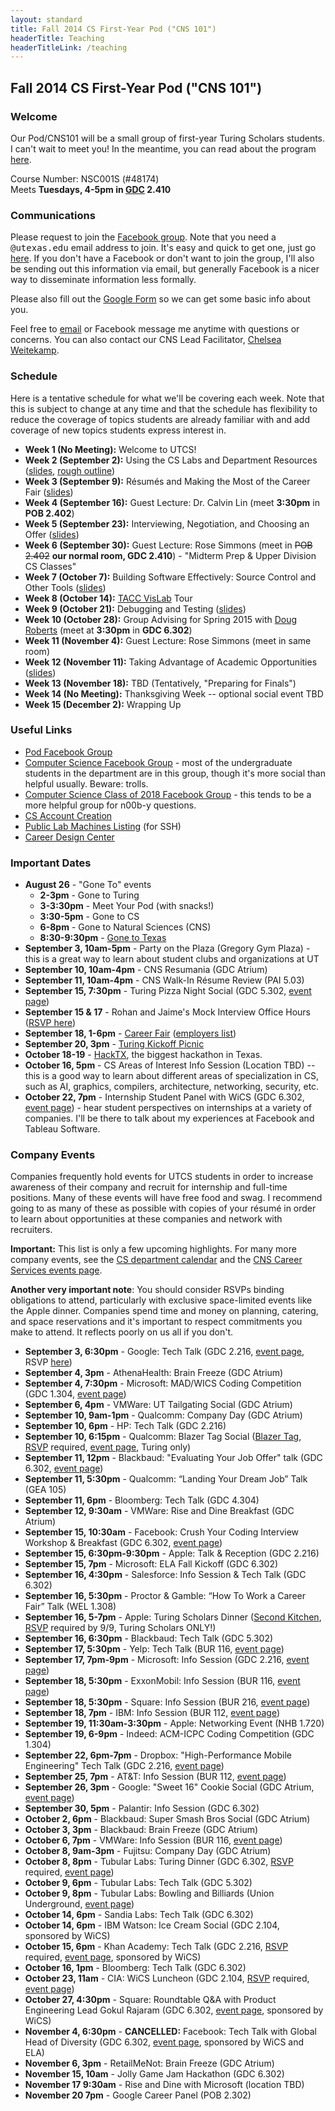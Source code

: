 ```yaml
---
layout: standard
title: Fall 2014 CS First-Year Pod ("CNS 101")
headerTitle: Teaching
headerTitleLink: /teaching
---
```


## Fall 2014 CS First-Year Pod ("CNS 101")

### Welcome

Our Pod/CNS101 will be a small group of first-year Turing Scholars students. I can't wait to meet you! In the meantime, you can read about the program [here](https://www.cs.utexas.edu/undergraduate-program/student-engagement-and-support/360-connections/cns-101).

Course Number: NSC001S (#48174)<br/>
Meets **Tuesdays, 4-5pm in [GDC](http://www.utexas.edu/maps/main/buildings/gdc.html) 2.410**

### Communications

Please request to join the [Facebook group](https://www.facebook.com/groups/622145304569459/). Note that you need a <tt>@utexas.edu</tt> email address to join. It's easy and quick to get one, just go [here](https://get.utmail.utexas.edu/). If you don't have a Facebook or don't want to join the group, I'll also be sending out this information via email, but generally Facebook is a nicer way to disseminate information less formally.

Please also fill out the [Google Form](http://mattb.name/podform) so we can get some basic info about you.

Feel free to [email](http://mattb.name/contact) or Facebook message me anytime with questions or concerns. You can also contact our CNS Lead Facilitator, [Chelsea Weitekamp](mailto:chelseaweitekamp@gmail.com).

<!--

### Topics Overview

Here is a rough list of topics we'll be talking about (in no order). As the semester goes on, this list will get more detailed.

- Using the CS labs and other department and UT resources
- Building your résumé and making the most of the [Career Fair](http://cns.utexas.edu/career-design-center/career-events/career-fairs)
- Interviewing and negotiating with companies
- Meeting professors from the department
- Choosing classes for spring semester and beyond
- Extracurricular opportunities
- Various useful topics not typically covered in CS classes
- ...more!

In addition to the topics we cover in our weekly meetings, we'll be having fun social events throughout the semester.

-->

### Schedule

Here is a tentative schedule for what we'll be covering each week. Note that this is subject to change at any time and that the schedule has flexibility to reduce the coverage of topics students are already familiar with and add coverage of new topics students express interest in.

- **Week 1 (No Meeting):** Welcome to UTCS!
- **Week 2 (September 2):** Using the CS Labs and Department Resources ([slides](https://docs.google.com/presentation/d/1370n8KaJPFKTku85wZPCNVswi2rAKkR_JkSw53BR9Fc/edit?usp=sharing), [rough outline](https://docs.google.com/a/utexas.edu/document/d/1sgBhcgLTqmgTcpwvfVmfjIFxIzSl5s79QOai1kzuFgc/edit))
- **Week 3 (September 9):** Résumés and Making the Most of the Career Fair ([slides](https://docs.google.com/presentation/d/1oOhYVgQJ2NR6zJ6jlbQPNVOqdkzbY9yw1ElXn-J7OVM/edit?usp=sharing))
- **Week 4 (September 16):** Guest Lecture: Dr. Calvin Lin (meet **3:30pm** in **POB 2.402**)
- **Week 5 (September 23):** Interviewing, Negotiation, and Choosing an Offer ([slides](https://docs.google.com/presentation/d/14NFFyqLUa9D1Yzh09Ig76rkLxp_VP2_Z71WAlIjT-co/edit?usp=sharing))
- **Week 6 (September 30):** Guest Lecture: Rose Simmons (meet in <strike>POB 2.402</strike> **our normal room, GDC 2.410**) - "Midterm Prep & Upper Division CS Classes" <!-- 311H midterm 10/2 -->
- **Week 7 (October 7):** Building Software Effectively: Source Control and Other Tools ([slides](https://docs.google.com/presentation/d/1987CvI0hroSKljUPZ-PzCyidcCs8Mns5qE1Sp1IgvaQ/edit?usp=sharing))
- **Week 8 (October 14):** [TACC VisLab](https://www.tacc.utexas.edu/resources/visualization) Tour <!-- 314H midterm 10/16 -->
- **Week 9 (October 21):** Debugging and Testing ([slides](https://docs.google.com/presentation/d/1kbW60gmShb0KJDchdLxdkEYe-tUiDoW1Etvchs3jFCo/edit?usp=sharing))
- **Week 10 (October 28):** Group Advising for Spring 2015 with [Doug Roberts](mailto:doug.roberts@austin.utexas.edu) (meet at **3:30pm** in **GDC 6.302**)
- **Week 11 (November 4):** Guest Lecture: Rose Simmons (meet in same room) <!-- Taking Advantage of Academic Opportunities -->
- **Week 12 (November 11):** Taking Advantage of Academic Opportunities ([slides](https://docs.google.com/presentation/d/1-P5xOamOgp7c3zZXYenax7tDe7ukc8qYuoDH6hZFwyA/edit?usp=sharing))
- **Week 13 (November 18):** TBD (Tentatively, "Preparing for Finals")
- **Week 14 (No Meeting):** Thanksgiving Week -- optional social event TBD
- **Week 15 (December 2):** Wrapping Up

### Useful Links

- [Pod Facebook Group](https://www.facebook.com/groups/622145304569459/)
- [Computer Science Facebook Group](https://www.facebook.com/groups/155607091223285/) - most of the undergraduate students in the department are in this group, though it's more social than helpful usually. Beware: trolls.
- [Computer Science Class of 2018 Facebook Group](https://www.facebook.com/groups/215495551984255/) - this tends to be a more helpful group for n00b-y questions.
- [CS Account Creation](https://apps.cs.utexas.edu/udb/newaccount/)
- [Public Lab Machines Listing](http://apps.cs.utexas.edu/unixlabstatus/) (for SSH)
- [Career Design Center](http://cns.utexas.edu/career-design-center)

### Important Dates

- **August 26** - "Gone To" events
  - **2-3pm** - Gone to Turing
  - **3-3:30pm** - Meet Your Pod (with snacks!)
  - **3:30-5pm** - Gone to CS
  - **6-8pm** - Gone to Natural Sciences (CNS)
  - **8:30-9:30pm** - [Gone to Texas](http://events.utexas.edu/gtt)
- **September 3, 10am-5pm** - Party on the Plaza (Gregory Gym Plaza) - this is a great way to learn about student clubs and organizations at UT
- **September 10, 10am-4pm** - CNS Resumania (GDC Atrium)
- **September 11, 10am-4pm** - CNS Walk-In Résume Review (PAI 5.03)
- **September 15, 7:30pm** - Turing Pizza Night Social (GDC 5.302, [event page](https://www.facebook.com/events/332404850269313/))
- **September 15 & 17** - Rohan and Jaime's Mock Interview Office Hours ([RSVP here](http://www.wejoinin.com/sheets/rleii))
- **September 18, 1-6pm** - [Career Fair](http://cns.utexas.edu/career-design-center/career-events/career-fairs) ([employers list](https://cns.utexas.edu/images/CNS/Career_Design_Center/PDFs/Fall_2014_EXPO_Registration_082814.pdf))
- **September 20, 3pm** - [Turing Kickoff Picnic](https://www.facebook.com/events/1464474467173677/)
- **October 18-19** - [HackTX](http://hacktx.com/), the biggest hackathon in Texas.
- **October 16, 5pm** - CS Areas of Interest Info Session (Location TBD) -- this is a good way to learn about different areas of specialization in CS, such as AI, graphics, compilers, architecture, networking, security, etc.
- **October 22, 7pm** - Internship Student Panel with WiCS (GDC 6.302, [event page](https://www.facebook.com/events/1499749770278022/)) - hear student perspectives on internships at a variety of companies. I'll be there to talk about my experiences at Facebook and Tableau Software.

### Company Events

Companies frequently hold events for UTCS students in order to increase awareness of their company and recruit for internship and full-time positions. Many of these events will have free food and swag. I recommend going to as many of these as possible with copies of your résumé in order to learn about opportunities at these companies and network with recruiters.

**Important:** This list is only a few upcoming highlights. For many more company events, see the [CS department calendar](http://www.cs.utexas.edu/calendar/) and the [CNS Career Services events page](https://www.facebook.com/cnscareers/events).

**Another very important note**: You should consider RSVPs binding obligations to attend, particularly with exclusive space-limited events like the Apple dinner. Companies spend time and money on planning, catering, and space reservations and it's important to respect commitments you make to attend. It reflects poorly on us all if you don't.

- **September 3, 6:30pm** - Google: Tech Talk (GDC 2.216, [event page](https://www.facebook.com/events/1520578448172154/), RSVP [here](http://goo.gl/NAtKhM))
- **September 4, 3pm** - AthenaHealth: Brain Freeze (GDC Atrium)
- **September 4, 7:30pm** - Microsoft: MAD/WICS Coding Competition (GDC 1.304, [event page](https://www.facebook.com/events/1492135614366790/))
- **September 6, 4pm** - VMWare: UT Tailgating Social (GDC Atrium)
- **September 10, 9am-1pm** - Qualcomm: Company Day (GDC Atrium)
- **September 10, 6pm** - HP: Tech Talk (GDC 2.216)
- **September 10, 6:15pm** - Qualcomm: Blazer Tag Social ([Blazer Tag](http://www.blazertag.com/), [RSVP](https://docs.google.com/forms/d/1-VrqAimYl6ZTkNVu1XD5vjhtCxjDqfDp7eIx6Q1SJBE/viewform) required, [event page](https://www.facebook.com/events/260366494159026/), Turing only)
- **September 11, 12pm** - Blackbaud: "Evaluating Your Job Offer" talk (GDC 6.302, [event page](http://www.cs.utexas.edu/events/53377))
- **September 11, 5:30pm** - Qualcomm: “Landing Your Dream Job” Talk (GEA 105)
- **September 11, 6pm** - Bloomberg: Tech Talk (GDC 4.304)
- **September 12, 9:30am** - VMWare: Rise and Dine Breakfast (GDC Atrium)
- **September 15, 10:30am** - Facebook: Crush Your Coding Interview Workshop & Breakfast (GDC 6.302, [event page](https://www.facebook.com/events/753179881410384/))
- **September 15, 6:30pm-9:30pm** - Apple: Talk & Reception (GDC 2.216)
- **September 15, 7pm** - Microsoft: ELA Fall Kickoff (GDC 6.302)
- **September 16, 4:30pm** - Salesforce: Info Session & Tech Talk (GDC 6.302)
- **September 16, 5:30pm** - Proctor & Gamble: “How To Work a Career Fair” Talk (WEL 1.308)
- **September 16, 5-7pm** - Apple: Turing Scholars Dinner ([Second Kitchen](http://congressaustin.com/second/), [RSVP](https://docs.google.com/forms/d/1UPVwz7FLbWx9QF3jykI4yNwpFH0SFuIInHAaiGO7fko/viewform) required by 9/9, Turing Scholars ONLY!)
- **September 16, 6:30pm** - Blackbaud: Tech Talk (GDC 5.302)
- **September 17, 5:30pm** - Yelp: Tech Talk (BUR 116, [event page](https://www.facebook.com/events/795355387198773/))
- **September 17, 7pm-9pm** - Microsoft: Info Session (GDC 2.216, [event page](http://www.cs.utexas.edu/events/53130))
- **September 18, 5:30pm** - ExxonMobil: Info Session (BUR 116, [event page](https://www.facebook.com/events/271164159735025/))
- **September 18, 5:30pm** - Square: Info Session (BUR 216, [event page](https://www.facebook.com/events/1475661886051066/))
- **September 18, 7pm** - IBM: Info Session (BUR 112, [event page](https://www.facebook.com/events/1442652739353995/))
- **September 19, 11:30am-3:30pm** - Apple: Networking Event (NHB 1.720)
- **September 19, 6-9pm** - Indeed: ACM-ICPC Coding Competition (GDC 1.304)
- **September 22, 6pm-7pm** - Dropbox: "High-Performance Mobile Engineering" Tech Talk (GDC 2.216, [event page](https://www.facebook.com/events/276348272575928/))
- **September 25, 7pm** - AT&T: Info Session (BUR 112, [event page](https://www.facebook.com/events/791089997609579/))
- **September 26, 3pm** - Google: "Sweet 16" Cookie Social (GDC Atrium, [event page](https://www.facebook.com/events/1541750906059466/))
- **September 30, 5pm** - Palantir: Info Session (GDC 6.302)
- **October 2, 6pm** - Blackbaud: Super Smash Bros Social (GDC Atrium)
- **October 3, 3pm** - Blackbaud: Brain Freeze (GDC Atrium)
- **October 6, 7pm** - VMWare: Info Session (BUR 116, [event page](https://www.facebook.com/events/323133501182488/))
- **October 8, 9am-3pm** - Fujitsu: Company Day (GDC Atrium)
- **October 8, 8pm** - Tubular Labs: Turing Dinner (GDC 6.302, [RSVP](https://docs.google.com/forms/d/1untk7C6tEfCp2P4cewX0VXOG5MtG7J2iLZSSv4mcMps/viewform) required, [event page](https://www.facebook.com/events/1536973289851460/))
- **October 9, 6pm** - Tubular Labs: Tech Talk (GDC 5.302)
- **October 9, 8pm** - Tubular Labs: Bowling and Billiards (Union Underground, [event page](https://www.facebook.com/events/1557733591113262/))
- **October 14, 6pm** - Sandia Labs: Tech Talk (GDC 6.302)
- **October 14, 6pm** - IBM Watson: Ice Cream Social (GDC 2.104, sponsored by WiCS)
- **October 15, 6pm** - Khan Academy: Tech Talk (GDC 2.216, [RSVP](http://goo.gl/3xCBtd) required, [event page](https://www.facebook.com/events/1537141253190061/), sponsored by WiCS)
- **October 16, 1pm** - Bloomberg: Tech Talk (GDC 6.302)
- **October 23, 11am** - CIA: WiCS Luncheon (GDC 2.104, [RSVP](https://docs.google.com/forms/d/1otjoq6fviysY2KplvTOwDU4ukNjg7A8G0wiJMkRKnhc/viewform?usp=send_form) required, [event page](https://www.facebook.com/events/1531950963686100/))
- **October 27, 4:30pm** - Square: Roundtable Q&A with Product Engineering Lead Gokul Rajaram (GDC 6.302, [event page](https://www.facebook.com/events/1493714344214193/), sponsored by WiCS)
- **November 4, 6:30pm** - **CANCELLED:** Facebook: Tech Talk with Global Head of Diversity (GDC 6.302, [event page](https://www.facebook.com/events/733830080029419/), sponsored by WiCS and ELA)
- **November 6, 3pm** - RetailMeNot: Brain Freeze (GDC Atrium)
- **November 15, 10am** - Jolly Game Jam Hackathon (GDC 6.302)
- **November 17 9:30am** - Rise and Dine with Microsoft (location TBD)
- **November 20 7pm** - Google Career Panel (POB 2.302)
